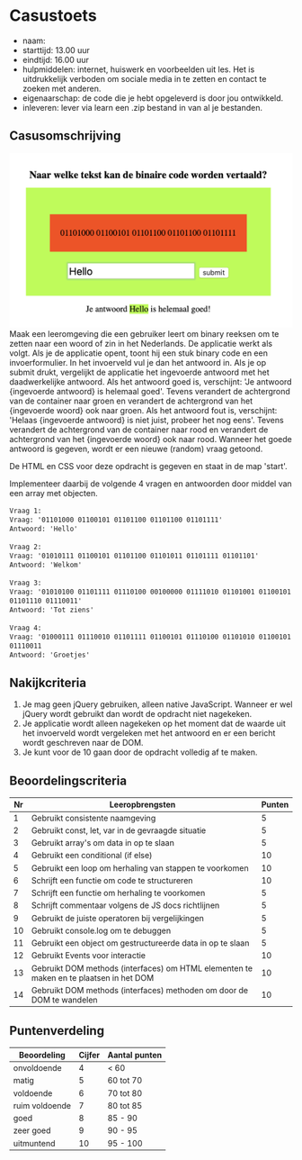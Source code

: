 # Casustoets

- naam:
- starttijd: 13.00 uur
- eindtijd: 16.00 uur
- hulpmiddelen: internet, huiswerk en voorbeelden uit les. Het is uitdrukkelijk verboden om sociale media in te zetten en contact te zoeken met anderen.
- eigenaarschap: de code die je hebt opgeleverd is door jou ontwikkeld.
- inleveren: lever via learn een .zip bestand in van al je bestanden.

## Casusomschrijving

![learn binary](learn-binary.png)
Maak een leeromgeving die een gebruiker leert om binary reeksen om te zetten naar een woord of zin in het Nederlands. De applicatie werkt als volgt. Als je de applicatie opent, toont hij een stuk binary code en een invoerformulier. In het invoerveld vul je dan het antwoord in. Als je op submit drukt, vergelijkt de applicatie het ingevoerde antwoord met het daadwerkelijke antwoord. Als het antwoord goed is, verschijnt: 'Je antwoord {ingevoerde antwoord} is helemaal goed'. Tevens verandert de achtergrond van de container naar groen en verandert de achtergrond van het {ingevoerde woord} ook naar groen. Als het antwoord fout is, verschijnt: 'Helaas {ingevoerde antwoord} is niet juist, probeer het nog eens'. Tevens verandert de achtergrond van de container naar rood en verandert de achtergrond van het {ingevoerde woord} ook naar rood. Wanneer het goede antwoord is gegeven, wordt er een nieuwe (random) vraag getoond.

De HTML en CSS voor deze opdracht is gegeven en staat in de map 'start'.

Implementeer daarbij de volgende 4 vragen en antwoorden door middel van een array met objecten.

```
Vraag 1:  
Vraag: '01101000 01100101 01101100 01101100 01101111'  
Antwoord: 'Hello'

Vraag 2:  
Vraag: '01010111 01100101 01101100 01101011 01101111 01101101'  
Antwoord: 'Welkom'

Vraag 3:  
Vraag: '01010100 01101111 01110100 00100000 01111010 01101001 01100101 01101110 01110011'  
Antwoord: 'Tot ziens'

Vraag 4:  
Vraag: '01000111 01110010 01101111 01100101 01110100 01101010 01100101 01110011
Antwoord: 'Groetjes'
```

## Nakijkcriteria

1. Je mag geen jQuery gebruiken, alleen native JavaScript. Wanneer er wel jQuery wordt gebruikt dan wordt de opdracht niet nagekeken.
2. Je applicatie wordt alleen nagekeken op het moment dat de waarde uit het invoerveld wordt vergeleken met het antwoord en er een bericht wordt geschreven naar de DOM.
3. Je kunt voor de 10 gaan door de opdracht volledig af te maken.

## Beoordelingscriteria

Nr | Leeropbrengsten | Punten
---|---|---
1 | Gebruikt consistente naamgeving | 5
2 | Gebruikt const, let, var in de gevraagde situatie | 5
3 | Gebruikt array's om data in op te slaan | 5
4 | Gebruikt een conditional (if else)| 10
5 | Gebruikt een loop om herhaling van stappen te voorkomen | 10
6 | Schrijft een functie om code te structureren | 10
7 | Schrijft een functie om herhaling te voorkomen | 5
8 | Schrijft commentaar volgens de JS docs richtlijnen | 5
9 | Gebruikt de juiste operatoren bij vergelijkingen | 5
10 | Gebruikt console.log om te debuggen | 5
11 | Gebruikt een object om gestructureerde data in op te slaan | 5
12 | Gebruikt Events voor interactie | 10
13 | Gebruikt DOM methods (interfaces) om HTML elementen te maken en te plaatsen in het DOM | 10
14 | Gebruikt DOM methods (interfaces) methoden om door de DOM te wandelen | 10

## Puntenverdeling

Beoordeling | Cijfer | Aantal punten
---|---|---
onvoldoende | 4 | < 60
matig | 5 | 60 tot 70
voldoende | 6 | 70 tot 80
ruim voldoende | 7 | 80 tot 85
goed | 8 | 85 - 90
zeer goed | 9 | 90 - 95
uitmuntend | 10 | 95 - 100